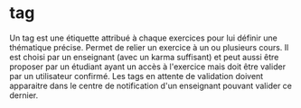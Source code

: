 # tag

Un tag est une étiquette attribué à chaque exercices pour lui définir une thématique précise.
Permet de relier un exercice à un ou plusieurs cours.
Il est choisi par un enseignant (avec un karma suffisant) et peut aussi être proposer par un étudiant ayant un accès à l'exercice mais doit être valider par un utilisateur confirmé.
Les tags en attente de validation doivent apparaitre dans le centre de notification d'un enseignant pouvant valider ce dernier.



